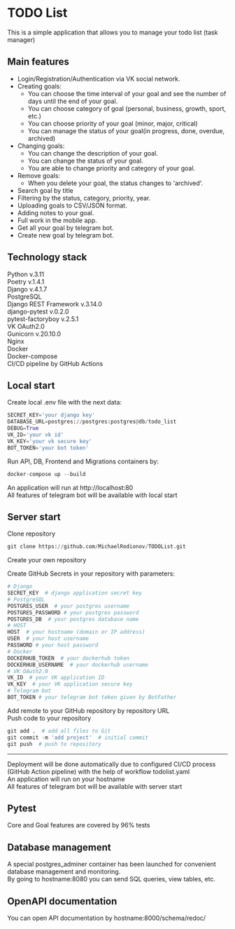 # TODO List
This is a simple application that allows you to manage your todo list (task manager)
## Main features
* Login/Registration/Authentication via VK social network.
* Creating goals:
    * You can choose the time interval of your goal and see the number of days until the end of your goal.
    * You can choose category of goal (personal, business, growth, sport, etc.)
    * You can choose priority of your goal (minor, major, critical)
    * You can manage the status of your goal(in progress, done, overdue, archived)
* Changing goals:
    * You can change the description of your goal.
    * You can change the status of your goal.
    * You are able to change priority and category of your goal.
* Remove goals:
    * When you delete your goal, the status changes to 'archived'.
* Search goal by title
* Filtering by the status, category, priority, year.
* Uploading goals to CSV/JSON format.
* Adding notes to your goal.
* Full work in the mobile app.
* Get all your goal by telegram bot.
* Create new goal by telegram bot.
## Technology stack   
Python v.3.11   
Poetry v.1.4.1   
Django v.4.1.7   
PostgreSQL   
Django REST Framework v.3.14.0  
django-pytest v.0.2.0   
pytest-factoryboy v.2.5.1   
VK OAuth2.0   
Gunicorn v.20.10.0   
Nginx   
Docker  
Docker-compose   
CI/CD pipeline by GitHub Actions
## Local start  
Create local .env file with the next data:  
``` python
SECRET_KEY='your django key'
DATABASE_URL=postgres://postgres:postgres@db/todo_list
DEBUG=True
VK_ID='your vk id'
VK_KEY='your vk secure key'
BOT_TOKEN='your bot token'
```
Run API, DB, Frontend and Migrations containers by:
``` python
docker-compose up --build
```
An application will run at http://localhost:80   
All features of telegram bot will be available with local start
## Server start 
Clone repository
``` python
git clone https://github.com/MichaelRodionov/TODOList.git
```
Create your own repository

Create GitHub Secrets in your repository with parameters:
``` python
# Django
SECRET_KEY  # django application secret key
# PostgreSQL
POSTGRES_USER  # your postgres username
POSTGRES_PASSWORD # your postgres password
POSTGRES_DB  # your postgres database name
# HOST
HOST  # your hostname (domain or IP address)
USER  # your host username
PASSWORD # your host password
# Docker
DOCKERHUB_TOKEN  # your dockerhub token
DOCKERHUB_USERNAME  # your dockerhub username
# VK OAuth2.0
VK_ID  # your VK application ID
VK_KEY  # your VK application secure key
# Telegram bot
BOT_TOKEN # your telegram bot token given by BotFather
```
Add remote to your GitHub repository by repository URL   
Push code to your repository
``` python
git add .  # add all files to Git
git commit -m 'add project'  # initial commit
git push  # push to repository
```
---
Deployment will be done automatically due to configured CI/CD process (GitHub Action pipeline) with the help of workflow todolist.yaml   
An application will run on your hostname   
All features of telegram bot will be available with server start
## Pytest
Core and Goal features are covered by 96% tests
## Database management   
A special postgres_adminer container has been launched for convenient database management and monitoring.  
By going to hostname:8080 you can send SQL queries, view tables, etc.
## OpenAPI documentation
You can open API documentation by hostname:8000/schema/redoc/
